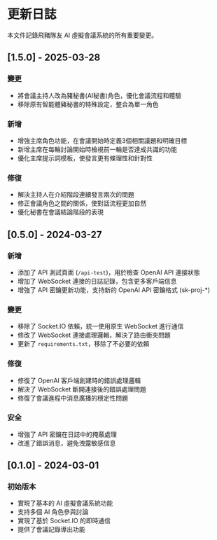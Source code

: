 # 更新日誌

本文件記錄飛豬隊友 AI 虛擬會議系統的所有重要變更。

## [1.5.0] - 2025-03-28

### 變更
- 將會議主持人改為豬秘書(AI秘書)角色，優化會議流程和體驗
- 移除原有智能體豬秘書的特殊設定，整合為單一角色

### 新增
- 增強主席角色功能，在會議開始時定義3個相關議題和明確目標
- 新增主席在每輪討論開始時檢視前一輪是否達成共識的功能
- 優化主席提示詞模板，使發言更有條理性和針對性

### 修復
- 解決主持人在介紹階段連續發言兩次的問題
- 修正會議角色之間的關係，使對話流程更加自然
- 優化秘書在會議結論階段的表現

## [0.5.0] - 2024-03-27

### 新增
- 添加了 API 測試頁面 (`/api-test`)，用於檢查 OpenAI API 連接狀態
- 增加了 WebSocket 連接的日誌記錄，包含更多客戶端信息
- 增強了 API 密鑰更新功能，支持新的 OpenAI API 密鑰格式 (sk-proj-*)

### 變更
- 移除了 Socket.IO 依賴，統一使用原生 WebSocket 進行通信
- 修改了 WebSocket 連接處理邏輯，解決了路由衝突問題
- 更新了 `requirements.txt`，移除了不必要的依賴

### 修復
- 修復了 OpenAI 客戶端創建時的錯誤處理邏輯
- 解決了 WebSocket 斷開連接後的錯誤處理問題
- 修復了會議進程中消息廣播的穩定性問題

### 安全
- 增強了 API 密鑰在日誌中的掩蔽處理
- 改進了錯誤消息，避免洩露敏感信息

## [0.1.0] - 2024-03-01

### 初始版本
- 實現了基本的 AI 虛擬會議系統功能
- 支持多個 AI 角色參與討論
- 實現了基於 Socket.IO 的即時通信
- 提供了會議記錄導出功能 